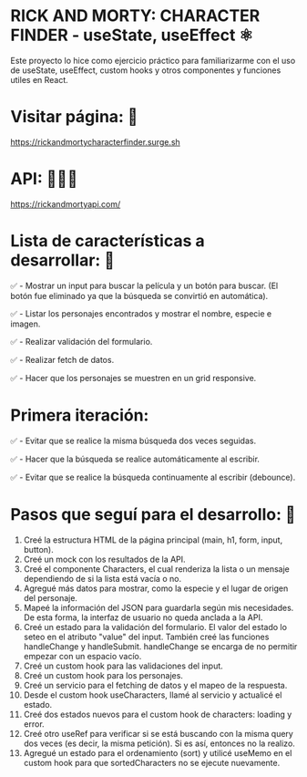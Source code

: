 # RICK AND MORTY: CHARACTER FINDER - useState, useEffect ⚛️
Este proyecto lo hice como ejercicio práctico para familiarizarme con el uso de useState, useEffect, custom hooks y otros componentes y funciones utiles en React.

# Visitar página: 👀
https://rickandmortycharacterfinder.surge.sh

# API: 👨🏻‍💻
https://rickandmortyapi.com/

# Lista de características a desarrollar: 📝

✅ - Mostrar un input para buscar la película y un botón para buscar. (El botón fue eliminado ya que la búsqueda se convirtió en automática).

✅ - Listar los personajes encontrados y mostrar el nombre, especie e imagen.

✅ - Realizar validación del formulario.

✅ - Realizar fetch de datos.

✅ - Hacer que los personajes se muestren en un grid responsive.

# Primera iteración:

✅ - Evitar que se realice la misma búsqueda dos veces seguidas.

✅ - Hacer que la búsqueda se realice automáticamente al escribir.

✅ - Evitar que se realice la búsqueda continuamente al escribir (debounce).


# Pasos que seguí para el desarrollo: 🧩

1. Creé la estructura HTML de la página principal (main, h1, form, input, button).
2. Creé un mock con los resultados de la API.
3. Creé el componente Characters, el cual renderiza la lista o un mensaje dependiendo de si la lista está vacía o no.
4. Agregué más datos para mostrar, como la especie y el lugar de origen del personaje.
5. Mapeé la información del JSON para guardarla según mis necesidades. De esta forma, la interfaz de usuario no queda anclada a la API.
6. Creé un estado para la validación del formulario. El valor del estado lo seteo en el atributo "value" del input. También creé las funciones handleChange y handleSubmit. handleChange se encarga de no permitir empezar con un espacio vacío.
7. Creé un custom hook para las validaciones del input.
8. Creé un custom hook para los personajes.
9. Creé un servicio para el fetching de datos y el mapeo de la respuesta.
10. Desde el custom hook useCharacters, llamé al servicio y actualicé el estado.
11. Creé dos estados nuevos para el custom hook de characters: loading y error.
12. Creé otro useRef para verificar si se está buscando con la misma query dos veces (es decir, la misma petición). Si es así, entonces no la realizo.
13. Agregué un estado para el ordenamiento (sort) y utilicé useMemo en el custom hook para que sortedCharacters no se ejecute nuevamente.
